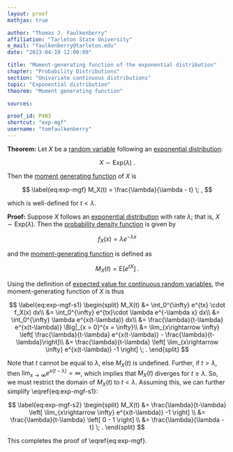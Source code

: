 ```yaml
---
layout: proof
mathjax: true

author: "Thomas J. Faulkenberry"
affiliation: "Tarleton State University"
e_mail: "faulkenberry@tarleton.edu"
date: "2023-04-19 12:00:00"

title: "Moment-generating function of the exponential distribution"
chapter: "Probability Distributions"
section: "Univariate continuous distributions"
topic: "Exponential distribution"
theorem: "Moment generating function"

sources: 

proof_id: P403
shortcut: "exp-mgf"
username: "tomfaulkenberry"
---
```



**Theorem:** Let $X$ be a [random variable](/D/rvar) following an [exponential distribution](/D/exp):

$$ \label{eq:exp}
X \sim \mathrm{Exp}(\lambda) \; .
$$

Then the [moment generating function](/D/mgf) of $X$ is 

$$ \label{eq:exp-mgf}
M_X(t) = \frac{\lambda}{\lambda - t} \; ,
$$

which is well-defined for $t < \lambda$.

**Proof:** Suppose $X$ follows an [exponential distribution](/D/exp) with rate $\lambda$; that is, $X\sim \mathrm{Exp}(\lambda)$. Then the [probability density function](/P/exp-pdf) is given by 

$$ \label{eq:exp-pdf}
f_X(x) = \lambda e^{-\lambda x}
$$

and the [moment-generating function](/D/mgf) is defined as

$$ \label{eq:mgf}
M_X(t) = \mathrm{E} \left[ e^{tX} \right] \; .
$$

Using the definition of [expected value for continuous random variables](/D/mean), the moment-generating function of $X$ is thus

$$ \label{eq:exp-mgf-s1}
\begin{split}
M_X(t) &= \int_0^{\infty} e^{tx} \cdot f_X(x) dx\\
&= \int_0^{\infty} e^{tx}\cdot \lambda e^{-\lambda x} dx\\
&= \int_0^{\infty} \lambda e^{x(t-\lambda)} dx\\
&= \frac{\lambda}{t-\lambda} e^{x(t-\lambda)} \Big|_{x = 0}^{x = \infty}\\
&= \lim_{x\rightarrow \infty} \left[ \frac{\lambda}{t-\lambda} e^{x(t-\lambda)} - \frac{\lambda}{t-\lambda}\right]\\
&= \frac{\lambda}{t-\lambda} \left[ \lim_{x\rightarrow \infty} e^{x(t-\lambda)} -1 \right] \; .
\end{split}
$$

Note that $t$ cannot be equal to $\lambda$, else $M_X(t)$ is undefined. Further, if $t > \lambda$, then $\lim_{x\rightarrow \infty} e^{x(t-\lambda)} = \infty$, which implies that $M_X(t)$ diverges for $t \geq \lambda$. So, we must restrict the domain of $M_X(t)$ to $t<\lambda$. Assuming this, we can further simplify \eqref{eq:exp-mgf-s1}:

$$ \label{eq:exp-mgf-s2}
\begin{split}
M_X(t) &= \frac{\lambda}{t-\lambda} \left[ \lim_{x\rightarrow \infty} e^{x(t-\lambda)} -1 \right] \\
&= \frac{\lambda}{t-\lambda} \left[ 0 - 1 \right] \\
&= \frac{\lambda}{\lambda - t} \; .
\end{split}
$$

This completes the proof of \eqref{eq:exp-mgf}.
